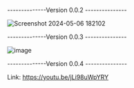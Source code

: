--------------Version 0.0.2 ---------------

![Screenshot 2024-05-06 182102](https://github.com/JaegerNolte/EOTNC/assets/139177918/20b17621-08ba-4617-a6c1-dc5d348cbe1a)

--------------Version 0.0.3 ---------------

![image](https://github.com/JaegerNolte/EOTNC/assets/139177918/e2d4cb76-3b83-40c2-800d-de7a972a2f60)

--------------Version 0.0.4 ---------------

Link: https://youtu.be/jLi98uWpYRY
